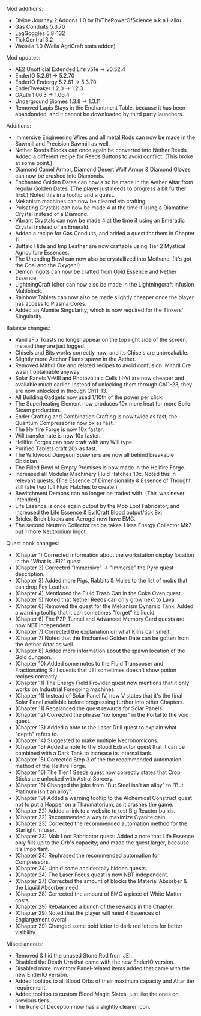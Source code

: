 Mod additions:
- Divine Journey 2 Addons 1.0 by ByThePowerOfScience a.k.a Haiku
- Gas Conduits 5.3.70
- LagGoggles 5.8-132
- TickCentral 3.2
- Wasaila 1.0 (Waila AgriCraft stats addon)



Mod updates:
- AE2 Unofficial Extended Life v51e -> v0.52.4
- EnderIO 5.2.61 -> 5.2.70
- EnderIO Endergy 5.2.61 -> 5.3.70
- EnderTweaker 1.2.0 -> 1.2.3
- OAuth 1.06.3 -> 1.06.4
- Underground Biomes 1.3.8 -> 1.3.11
- Removed Lapis Stays in the Enchantment Table, because it has been abandonded, and it cannot be downloaded by third party launchers.



Additions:
- Immersive Engineering Wires and all metal Rods can now be made in the Sawmill and Precision Sawmill as well.
- Nether Reeds Blocks can once again be converted into Nether Reeds. Added a different recipe for Reeds Buttons to avoid conflict. (This broke at some point.)
- Diamond Camel Armor, Diamond Desert Wolf Armor & Diamond Gloves can now be crushed into Diamonds.
- Enchanted Golden Dates can now also be made in the Aether Altar from regular Golden Dates. (The player just needs to progress a bit further first.) Noted this in a tooltip and a quest.
- Mekanism machines can now be cleared via crafting.
- Pulsating Crystals can now be made 4 at the time if using a Diamatine Crystal instead of a Diamond.
- Vibrant Crystals can now be made 4 at the time if using an Emeradic Crystal instead of an Emerald.
- Added a recipe for Gas Conduits, and added a quest for them in Chapter 11.
- Buffalo Hide and Imp Leather are now craftable using Tier 2 Mystical Agriculture Essences.
- The Unending Bowl can now also be crystallized into Methane. (It's got the Coal and the Oxygen!)
- Demon Ingots can now be crafted from Gold Essence and Nether Essence.
- LightningCraft Ichor can now also be made in the Lightningcraft Infusion Multiblock.
- Rainbow Tablets can now also be made slightly cheaper once the player has access to Plasma Cores.
- Added an Alumite Singularity, which is now required for the Tinkers' Singularity.



Balance changes:
- VanillaFix Toasts no longer appear on the top right side of the screen, instead they are just logged.
- Chisels and Bits works correctly now, and its Chisels are unbreakable.
- Slightly more Aechor Plants spawn in the Aether.
- Removed Mithril Ore and related recipes to avoid confusion. Mithril Ore wasn't obtainable anyway.
- Solar Panels V-VIII and Photovoltaic Cells III-VI are now cheaper and available much earlier. Instead of unlocking them through Ch11-23, they are now unlocked in through Ch11-13.
- All Building Gadgets now used 1/10th of the power per click.
- The Superheating Element now produces 10x more heat for more Boiler Steam production.
- Ender Crafting and Combination Crafting is now twice as fast; the Quantum Compressor is now 5x as fast.
- The Hellfire Forge is now 10x faster.
- Will transfer rate is now 10x faster.
- Hellfire Forges can now craft with any Will type.
- Purified Tablets craft 20x as fast.
- The Wildwood Dungeon Spawners are now all behind breakable Obsidian.
- The Filled Bowl of Empty Promises is now made in the Hellfire Forge.
- Increased all Modular Machinery Fluid Hatches 10x. Noted this in relevant quests. (The Essence of Dimensionality & Essence of Thought still take two full Fluid Hatches to create.)
- Bewitchment Demons can no longer be traded with. (This was never intended.)
- Life Essence is once again output by the Mob Loot Fabricator; and increased the Life Essence & EvilCraft Blood output/tick 8x.
- Bricks, Brick blocks and Aerogel now have EMC.
- The second Neutron Collector recipe takes 1 less Energy Collector Mk2 but 1 more Neutronium Ingot.



Quest book changes:
- (Chapter 1) Corrected information about the workstation display location in the "What is JEI?" quest.
- (Chapter 3) Corrected "Immersive" -> "Immerse" the Pyre quest description.
- (Chapter 3) Added more Pigs, Rabbits & Mules to the list of mobs that can drop Fey Leather.
- (Chapter 4) Mentioned the Fluid Trash Can in the Coke Oven quest.
- (Chapter 5) Noted that Nether Reeds can only grow next to Lava.
- (Chapter 6) Removed the quest for the Mekanism Dynamic Tank. Added a warning tooltip that it can sometimes "forget" its liquid.
- (Chapter 6) The P2P Tunnel and Advanced Memory Card quests are now NBT independent.
- (Chapter 7) Corrected the explanation on what Kilns can smelt.
- (Chapter 7) Noted that the Enchanted Golden Date can be gotten from the Aether Altar as well.
- (Chapter 8) Added more information about the spawn location of the Gold dungeon.
- (Chapter 10) Added some notes to the Fluid Transposer and Fractionating Still quests that JEI sometimes doesn't show potion recipes correctly.
- (Chapter 11) The Energy Field Provider quest now mentions that it only works on Industrial Foregoing machines.
- (Chapter 11) Instead of Solar Panel IV, now V states that it's the final Solar Panel available before progressing further into other Chapters.
- (Chapter 11) Rebalanced the quest rewards for Solar Panels.
- (Chapter 12) Corrected the phrase "no longer" in the Portal to the void quest.
- (Chapter 13) Added a note to the Laser Drill quest to explain what "depth" refers to.
- (Chapter 14) Suggested to make multiple Necronomicons.
- (Chapter 15) Added a note to the Blood Extractor quest that it can be combined with a Dark Tank to increase its internal tank.
- (Chapter 15) Corrected Step 3 of the the recommended automation method of the Hellfire Forge.
- (Chapter 16) The Tier 1 Seeds quest now correctly states that Crop Sticks are unlocked with Astral Sorcery.
- (Chapter 16) Changed the joke from "But Steel isn't an alloy" to "But Platinum isn't an alloy".
- (Chapter 19) Added a warning tooltip to the Alchemical Construct quest not to put a Hopper on a Thaumatorium, as it crashes the game.
- (Chapter 22) Added a link to a website to test Big Reactor builds.
- (Chapter 22) Recommended a way to maximize Cyanite gain.
- (Chapter 23) Corrected the recommended automation method for the Starlight Infuser.
- (Chapter 23) Mob Loot Fabricator quest: Added a note that Life Essence only fills up to the Orb's capacity; and made the quest larger, because it's important.
- (Chapter 24) Rephrased the recommended automation for Compressors.
- (Chapter 24) Unhid some accidentally hidden quests.
- (Chapter 24) The Laser Focus quest is now NBT independent.
- (Chapter 27) Corrected the amount of blocks the Material Absorber & the Liquid Absorber need.
- (Chapter 28) Corrected the amount of EMC a piece of White Matter costs.
- (Chapter 29) Rebalanced a bunch of the rewards in the Chapter.
- (Chapter 29) Noted that the player will need 4 Essences of Englargement overall.
- (Chapter 29) Changed some bold letter to dark red letters for better visibility.



Miscellaneous:
- Removed & hid the unused Stone Rod from JEI.
- Disabled the Death Urn that came with the new EnderIO version.
- Disabled more Inventory Panel-related items added that came with the new EnderIO version.
- Added tooltips to all Blood Orbs of their maximum capacity and Altar tier requirement.
- Added tooltips to custom Blood Magic Slates, just like the ones on previous tiers.
- The Rune of Deception now has a slightly clearer icon.
